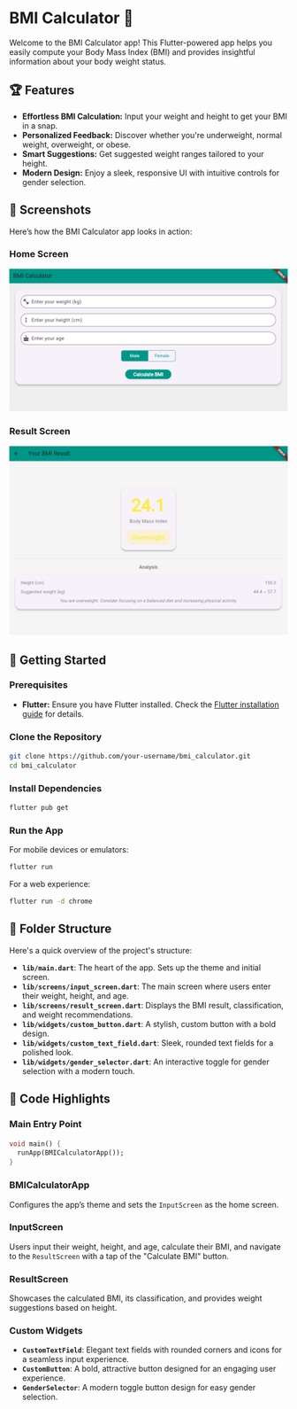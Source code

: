 # BMI Calculator 🎯

Welcome to the BMI Calculator app! This Flutter-powered app helps you easily compute your Body Mass Index (BMI) and provides insightful information about your body weight status. 

## 🏆 Features

- **Effortless BMI Calculation:** Input your weight and height to get your BMI in a snap.
- **Personalized Feedback:** Discover whether you're underweight, normal weight, overweight, or obese.
- **Smart Suggestions:** Get suggested weight ranges tailored to your height.
- **Modern Design:** Enjoy a sleek, responsive UI with intuitive controls for gender selection.

## 📸 Screenshots

Here’s how the BMI Calculator app looks in action:

### Home Screen

![Home Screen](https://github.com/nishitsaha52/BMI-Calculator/blob/main/Screenshot%202024-08-03%20025927.png)

### Result Screen

![Result Screen](https://github.com/nishitsaha52/BMI-Calculator/blob/main/Screenshot%202024-08-03%20030003.png)

## 🚀 Getting Started

### Prerequisites

- **Flutter:** Ensure you have Flutter installed. Check the [Flutter installation guide](https://flutter.dev/docs/get-started/install) for details.

### Clone the Repository

```bash
git clone https://github.com/your-username/bmi_calculator.git
cd bmi_calculator
```

### Install Dependencies

```bash
flutter pub get
```

### Run the App

For mobile devices or emulators:

```bash
flutter run
```

For a web experience:

```bash
flutter run -d chrome
```

## 📁 Folder Structure

Here's a quick overview of the project's structure:

- **`lib/main.dart`**: The heart of the app. Sets up the theme and initial screen.
- **`lib/screens/input_screen.dart`**: The main screen where users enter their weight, height, and age.
- **`lib/screens/result_screen.dart`**: Displays the BMI result, classification, and weight recommendations.
- **`lib/widgets/custom_button.dart`**: A stylish, custom button with a bold design.
- **`lib/widgets/custom_text_field.dart`**: Sleek, rounded text fields for a polished look.
- **`lib/widgets/gender_selector.dart`**: An interactive toggle for gender selection with a modern touch.

## 🧩 Code Highlights

### Main Entry Point

```dart
void main() {
  runApp(BMICalculatorApp());
}
```

### BMICalculatorApp

Configures the app’s theme and sets the `InputScreen` as the home screen.

### InputScreen

Users input their weight, height, and age, calculate their BMI, and navigate to the `ResultScreen` with a tap of the "Calculate BMI" button.

### ResultScreen

Showcases the calculated BMI, its classification, and provides weight suggestions based on height.

### Custom Widgets

- **`CustomTextField`**: Elegant text fields with rounded corners and icons for a seamless input experience.
- **`CustomButton`**: A bold, attractive button designed for an engaging user experience.
- **`GenderSelector`**: A modern toggle button design for easy gender selection.
